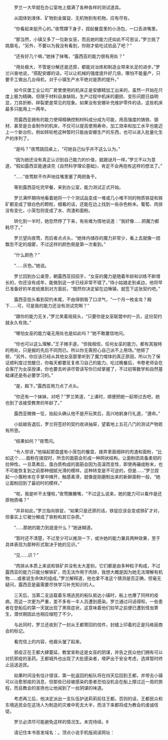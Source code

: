 　　罗兰一大早就在办公室地上摆满了各种各样的测试道具。

　　从固体到液体、矿物到金属锭、无机物到有机物，应有尽有。

　　“你看起来挺开心的。”夜莺蹲下身子，捏起餐盘里的小汤包，一口丢进嘴里。

　　“那当然，小镇又多了一位新女巫，而且她的能力还如此不可思议，”罗兰挑了挑眉毛，“另外，不要以为我没有看到，你刚才偷吃试验品了吧？”

　　“还有好几个嘛，”她抹了抹嘴，“露西亚的能力很有用处？”

　　“用处极大，不管是分解还是还原，都能对冶炼和制造业带来长足的进步。”罗兰兴奋地说，“搭配安娜的话，可以让机械的强度提升好几倍，哪怕不能量产，只要手工做出几台母机，对于小镇生产水平绝对是质的提升。”

　　如今灰堡工业公司厂房里使用的机床正是安娜精加工出来的，虽然一开始在尺度上极为精确，但限于材料自身缺陷，生产过程中机床的磨损、变形问题日益明显，刀具折断、碎裂更是常见的现象。如果没有安娜补充维护零件的话，这些机床最多只能用上一两年。

　　而露西亚拥有的能力使得精确控制材料成分成为可能，用高强度的铸铁、钢材、甚至是合金制作的机床，不仅可以提高使用寿命，加工效率和加工水平也能迈上一个新台阶。例如转轮枪这种暂时只能由安娜生产的东西，也可以进入批量化生产的序列了。

　　“是吗？”夜莺跳回桌上，“可她自己似乎并不这么认为。”

　　“因为她还没有真正认识到自己能力的价值，就跟谜月一样。”罗兰不以为意道，“假如露西亚能通读完《自然科学理论基础》，肯定不会再抱有这样的想法了。”

　　“……”夜莺默不作声地往嘴里塞了两把鱼干。

　　等到露西亚吃完早餐，来到办公室，能力测试正式开始。

　　罗兰满怀期待地看着她将一个个测试品变成一堆或几小堆不同的物质铁锭和铁矿都变成了银白色的颗粒，细看的话，还能在边上找到一些杂色粉末。葡萄、肉排没有变化，小笼包则变成了水、肉渣和面粉。

　　转化到一半时，她忽然停了下来，有些难为情地说道：“我好像……把魔力都耗尽了。”

　　罗兰望向夜莺，而后者点点头，“她体内储存的魔力非常少，看上去就像一团飘忽不定的烟雾，不过这样的颜色倒是第一次看到。”

　　“什么颜色？”

　　“……灰色。”她说。

　　罗兰回到办公桌旁，朝露西亚招招手，“女巫的魔力是随着年龄和训练不断增长的，你还没有成年，能做到这一步已经非常不错了。”待小姑娘走到桌边，他将早已准备好的羊皮纸推到对方面前，“既然你决定留在边陲镇，就签下这张契约吧。”

　　露西亚低头看到契约末尾，不由得倒吸了口凉气，“一个月一枚金龙？殿下……可，可是我的能力还没有测试完啊？”

　　“跟你的能力无关，”罗兰笑着摇摇头，“只要你是女巫联盟中的一员，这份契约就永久有效。”

　　“哪怕女巫的能力毫无用处也是如此吗？”她不敢置信地问。

　　“你也可以这么理解，”王子摊手道，“但我相信，任何女巫的能力，都有其独特的用处，只是掘的先后不同而已。所以你无需担心自己派不上用场。”他顿了顿，“另外，你应该已经从其他女巫那里听到了魔力噬体的真正原因，所以为了保证顺利度过觉醒日，你每天都要反复练习自己的能力。吃过晚餐后，书卷老师会在会客厅为女巫授课，你也要去听讲尽管读写你已经掌握了，不过初等数学和自然基础课还是有必要学习的。”

　　“是，殿下。”露西亚用力点了点头。

　　“你还有一个妹妹，对吧？”罗兰笑道，“上课时，顺便把她一起带过去吧，她也到了该接受教育的年龄了。”

　　露西亚微微一怔，抬起头确认他不是开玩笑后，高兴地躬身行礼道，“遵命。”

　　小姑娘告退后，罗兰将签好的契约收进抽屉，望着地上五花八门的测试产物若有所思。

　　“结果如何？”夜莺问。

　　“令人惊讶，”他端起那盘盛有小笼包的餐盘，拨弄里面细碎的肉渣和面粉，“比如这个……面粉在揉捏时，所含的面筋会形成一种网状结构，让面粉团具备柔韧的拉伸性。一旦蒸煮后，蛋白质构成的面筋会因为高温而变性，即使再碾成粉末，也不可能恢复到之前那种细腻光滑的模样。这种转变是不可逆的，但是……”罗兰捏起一小簇粉末在手掌中摊开，触感柔滑，就像是刚磨制出来的新鲜面粉一般，“她让面粉回到了最初时的模样。”

　　“呃，我是听不太懂啦，”夜莺撇撇嘴，“不过这么说来，她的能力可以看作是还原物质咯？”

　　“并非如此，”罗兰指向铁锭，“如果只是还原的话，铁锭应该会变成铁矿才对，但事实上它被分解成了铁粉和其它杂质。”

　　“……那她的能力到底是什么？”她迷糊道。

　　“暂时还不清楚，不过至少可以推测一下，或许她的能力兼具两种效果，至于具体表现为那种形式取决于她的见识。”

　　“见……识？”

　　“肉排从本质上来说和铁矿并没有太大差别，它们都是由多种粒子构成，不过露西亚的能力只能分解铁矿，而无法作用于肉排，我想大概是因为她无法理解有机物……或者说生命体的组成。”罗兰解释道，他也拿不准这个猜测是否正确，但毫无疑问，露西亚是最需要尽快学习补充知识的人。

　　三天后，当第二支运载着东境逃民的船队抵达小镇时，船上也爆了同样的疫病，而这一次更为严重，差不多有一半人员遭到感染。罗兰通过问话得知，一些患者在登船后的第一天就出现了黑斑症状，这意味着他们较早之前便已遭到怪虫寄生，潜伏期因此也相应缩短了不少。

　　与此同时，罗兰还收到了一封从王都寄回的信件，封蜡上印着的正是玛格丽商会的标记。

　　看完信上的内容，他眉头皱了起来。

　　邪疫正在王都大肆蔓延，教堂宣称这是女巫的阴谋，并告之民众他们拥有可以对抗邪疫的圣药。王都城外也出现了大批感染者，塔萨出于安全考虑，选择暂时终止运送逃民。

　　如果时间没有估计错误，第一批返回的船队将在四天后回到王都，并带去小镇可以治愈邪疫的消息，但那些已经被感染的患者恐怕没机会在船上撑过近一周的旅程，而且教会的宣扬也让他闻到了一丝阴谋的味道。

　　考虑再三后，他决定派出一支队伍护送莉莉前往王都。否则的话，王都民众和东境逃民会在这场人为制造的灾难中死去大半，而活下来都将成为教会的虔诚信徒。

　　罗兰必须尽可能避免这样的情况生。未完待续。8

　　请记住本书首发域名：。顶点小说手机版阅读网址：
